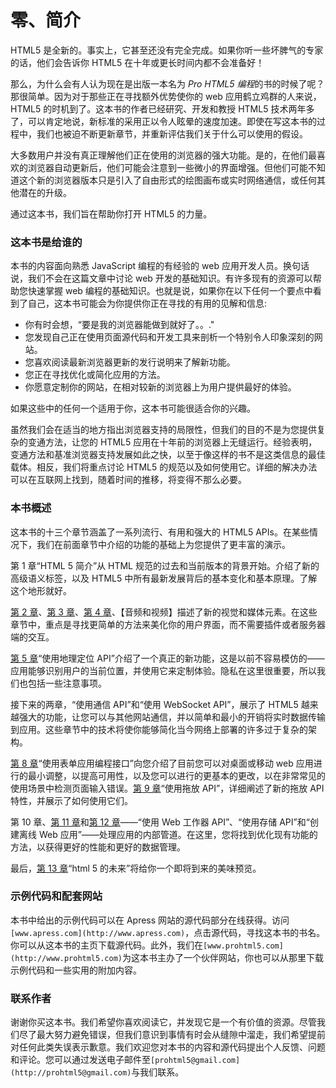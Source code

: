 # 零、简介

HTML5 是全新的。事实上，它甚至还没有完全完成。如果你听一些坏脾气的专家的话，他们会告诉你 HTML5 在十年或更长时间内都不会准备好！

那么，为什么会有人认为现在是出版一本名为 *Pro HTML5 编程*的书的时候了呢？那很简单。因为对于那些正在寻找额外优势使你的 web 应用鹤立鸡群的人来说，HTML5 的时机到了。这本书的作者已经研究、开发和教授 HTML5 技术两年多了，可以肯定地说，新标准的采用正以令人眩晕的速度加速。即使在写这本书的过程中，我们也被迫不断更新章节，并重新评估我们关于什么可以使用的假设。

大多数用户并没有真正理解他们正在使用的浏览器的强大功能。是的，在他们最喜欢的浏览器自动更新后，他们可能会注意到一些微小的界面增强。但他们可能不知道这个新的浏览器版本只是引入了自由形式的绘图画布或实时网络通信，或任何其他潜在的升级。

通过这本书，我们旨在帮助你打开 HTML5 的力量。

### 这本书是给谁的

本书的内容面向熟悉 JavaScript 编程的有经验的 web 应用开发人员。换句话说，我们不会在这篇文章中讨论 web 开发的基础知识。有许多现有的资源可以帮助您快速掌握 web 编程的基础知识。也就是说，如果你在以下任何一个要点中看到了自己，这本书可能会为你提供你正在寻找的有用的见解和信息:

*   你有时会想，“要是我的浏览器能做到就好了。。."
*   您发现自己正在使用页面源代码和开发工具来剖析一个特别令人印象深刻的网站。
*   您喜欢阅读最新浏览器更新的发行说明来了解新功能。
*   您正在寻找优化或简化应用的方法。
*   你愿意定制你的网站，在相对较新的浏览器上为用户提供最好的体验。

如果这些中的任何一个适用于你，这本书可能很适合你的兴趣。

虽然我们会在适当的地方指出浏览器支持的局限性，但我们的目的不是为您提供复杂的变通方法，让您的 HTML5 应用在十年前的浏览器上无缝运行。经验表明，变通方法和基准浏览器支持发展如此之快，以至于像这样的书不是这类信息的最佳载体。相反，我们将重点讨论 HTML5 的规范以及如何使用它。详细的解决办法可以在互联网上找到，随着时间的推移，将变得不那么必要。

### 本书概述

这本书的十三个章节涵盖了一系列流行、有用和强大的 HTML5 APIs。在某些情况下，我们在前面章节中介绍的功能的基础上为您提供了更丰富的演示。

第 1 章“HTML 5 简介”从 HTML 规范的过去和当前版本的背景开始。介绍了新的高级语义标签，以及 HTML5 中所有最新发展背后的基本变化和基本原理。了解这个地形就好。

[第 2 章](02.html#ch2)、[第 3 章](03.html#ch3)、[第 4 章](04.html#ch4)、【音频和视频】描述了新的视觉和媒体元素。在这些章节中，重点是寻找更简单的方法来美化你的用户界面，而不需要插件或者服务器端的交互。

[第 5 章](05.html#ch5)“使用地理定位 API”介绍了一个真正的新功能，这是以前不容易模仿的——应用能够识别用户的当前位置，并使用它来定制体验。隐私在这里很重要，所以我们也包括一些注意事项。

接下来的两章，“使用通信 API”和“使用 WebSocket API”，展示了 HTML5 越来越强大的功能，让您可以与其他网站通信，并以简单和最小的开销将实时数据传输到应用。这些章节中的技术将使你能够简化当今网络上部署的许多过于复杂的架构。

[第 8 章](08.html#ch8)“使用表单应用编程接口”向您介绍了目前您可以对桌面或移动 web 应用进行的最小调整，以提高可用性，以及您可以进行的更基本的更改，以在非常常见的使用场景中检测页面输入错误。[第 9 章](09.html#ch9)“使用拖放 API”，详细阐述了新的拖放 API 特性，并展示了如何使用它们。

第 10 章、[第 11 章](11.html#ch11)和[第 12 章](12.html#ch12)——“使用 Web 工作器 API”、“使用存储 API”和“创建离线 Web 应用”——处理应用的内部管道。在这里，您将找到优化现有功能的方法，以获得更好的性能和更好的数据管理。

最后，[第 13 章](13.html#ch13)“html 5 的未来”将给你一个即将到来的美味预览。

### 示例代码和配套网站

本书中给出的示例代码可以在 Apress 网站的源代码部分在线获得。访问`[www.apress.com](http://www.apress.com)`，点击源代码，寻找这本书的书名。你可以从这本书的主页下载源代码。此外，我们在`[www.prohtml5.com](http://www.prohtml5.com)`为这本书主办了一个伙伴网站，你也可以从那里下载示例代码和一些实用的附加内容。

### 联系作者

谢谢你买这本书。我们希望你喜欢阅读它，并发现它是一个有价值的资源。尽管我们尽了最大努力避免错误，但我们意识到事情有时会从缝隙中溜走，我们希望提前对任何此类失误表示歉意。我们欢迎您对本书的内容和源代码提出个人反馈、问题和评论。您可以通过发送电子邮件至`[prohtml5@gmail.com](http://prohtml5@gmail.com)`与我们联系。